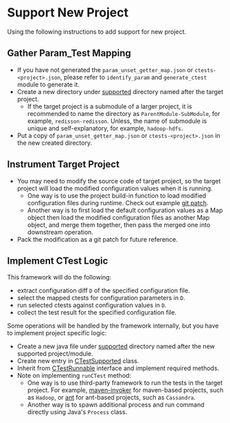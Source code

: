 # Support New Project
Using the following instructions to add support for new project.

## Gather Param_Test Mapping
- If you have not generated the `param_unset_getter_map.json` or `ctests-<project>.json`, please refer to `identify_param` and `generate_ctest` module to generate it.
- Create a new directory under [supported](../resources/supported/) directory named after the target project.
    - If the target project is a submodule of a larger project, it is recommended to name the directory as `ParentModule-SubModule`, for example, `redisson-redisson`. Unless, the name of submodule is unique and self-explanatory, for example, `hadoop-hdfs`.
- Put a copy of `param_unset_getter_map.json` or `ctests-<project>.json` in the new created directory.

## Instrument Target Project
- You may need to modify the source code of target project, so the target project will load the modified configuration values when it is running.
    - One way is to use the project build-in function to load modified configuration files during runtime. Check out example [git patch](../resources/supported/hadoop-common/ctest-injection.patch).
    - Another way is to first load the default configuration values as a Map object then load the modified configuration files as another Map object, and merge them together, then pass the merged one into downstream operation.
- Pack the modification as a git patch for future reference.

## Implement CTest Logic
This framework will do the following:
- extract configuration diff `D` of the specified configuration file.
- select the mapped ctests for configuration parameters in `D`.
- run selected ctests against configuration values in `D`.
- collect the test result for the specified configuration file.

Some operations will be handled by the framework internally, but you have to implement project specific logic:
- Create a new java file under [supported](../src/main/java/uiuc/xlab/openctest/runctest/supported/) directory named after the new supported project/module.
- Create new entry in [CTestSupported](../src/main/java/uiuc/xlab/openctest/runctest/supported/CTestSupported.java) class.
- Inherit from [CTestRunnable](../src/main/java/uiuc/xlab/openctest/runctest/interfaces/CTestRunnable.java) interface and implement required methods.
- Note on implementing `runCTest` method:
    - One way is to use third-party framework to run the tests in the target project. For example, [maven-invoker](https://mvnrepository.com/artifact/org.apache.maven.shared/maven-invoker) for maven-based projects, such as `Hadoop`, or [ant](https://mvnrepository.com/artifact/org.apache.ant/ant) for ant-based projects, such as `Cassandra`.
    - Another way is to spawn additional process and run command directly using Java's `Process` class.
